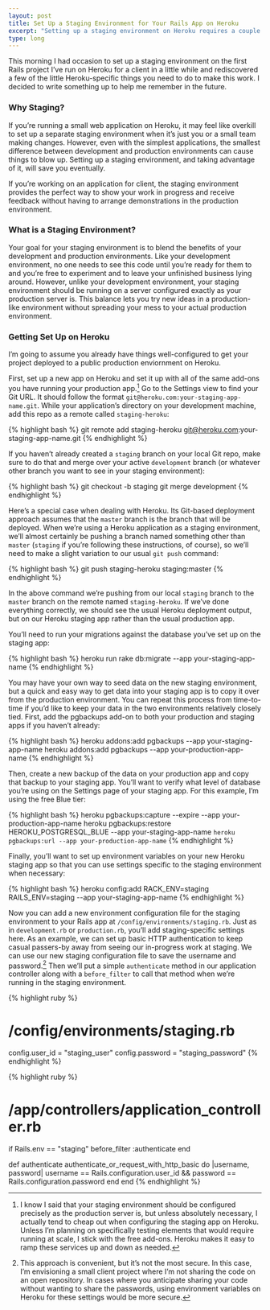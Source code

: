 ```yaml
---
layout: post
title: Set Up a Staging Environment for Your Rails App on Heroku
excerpt: "Setting up a staging environment on Heroku requires a couple of special steps that I’ve decided to keep here in the same place."
type: long
---
```


This morning I had occasion to set up a staging environment on the first Rails project I’ve run on Heroku for a client in a little while and rediscovered a few of the little Heroku-specific things you need to do to make this work. I decided to write something up to help me remember in the future.

### Why Staging?

If you’re running a small web application on Heroku, it may feel like overkill to set up a separate staging environment when it’s just you or a small team making changes. However, even with the simplest applications, the smallest difference between development and production environments can cause things to blow up. Setting up a staging environment, and taking advantage of it, will save you eventually.

If you’re working on an application for client, the staging environment provides the perfect way to show your work in progress and receive feedback without having to arrange demonstrations in the production environment.

### What is a Staging Environment?

Your goal for your staging environment is to blend the benefits of your development and production environments. Like your development environment, no one needs to see this code until you’re ready for them to and you’re free to experiment and to leave your unfinished business lying around. However, unlike your development environment, your staging environment should be running on a server configured exactly as your production server is. This balance lets you try new ideas in a production-like environment without spreading your mess to your actual production environment.

### Getting Set Up on Heroku

I’m going to assume you already have things well-configured to get your project deployed to a public production enviornment on Heroku.

First, set up a new app on Heroku and set it up with all of the same add-ons you have running your production app.[^gocheap] Go to the Settings view to find your Git URL. It should follow the format `git@heroku.com:your-staging-app-name.git`. While your application’s directory on your development machine, add this repo as a remote called `staging-heroku`:

{% highlight bash %}
git remote add staging-heroku git@heroku.com:your-staging-app-name.git
{% endhighlight %}

If you haven’t already created a `staging` branch on your local Git repo, make sure to do that and merge over your active `development` branch (or whatever other branch you want to see in your staging environment):

{% highlight bash %}
git checkout -b staging
git merge development
{% endhighlight %}

Here’s a special case when dealing with Heroku. Its Git-based deployment approach assumes that the `master` branch is the branch that will be deployed. When we’re using a Heroku application as a staging environment, we’ll almost certainly be pushing a branch named something other than `master` (`staging` if you’re following these instructions, of course), so we’ll need to make a slight variation to our usual `git push` command:

{% highlight bash %}
git push staging-heroku staging:master
{% endhighlight %}

In the above command we’re pushing from our local `staging` branch to the `master` branch on the remote named `staging-heroku`. If we’ve done everything correctly, we should see the usual Heroku deployment output, but on our Heroku staging app rather than the usual production app.

You’ll need to run your migrations against the database you’ve set up on the staging app: 

{% highlight bash %}
heroku run rake db:migrate --app your-staging-app-name
{% endhighlight %}

You may have your own way to seed data on the new staging environment, but a quick and easy way to get data into your staging app is to copy it over from the production environment. You can repeat this process from time-to-time if you’d like to keep your data in the two environments relatively closely tied. First, add the pgbackups add-on to both your production and staging apps if you haven’t already:

{% highlight bash %}
heroku addons:add pgbackups --app your-staging-app-name
heroku addons:add pgbackups --app your-production-app-name
{% endhighlight %}

Then, create a new backup of the data on your production app and copy that backup to your staging app. You’ll want to verify what level of database you’re using on the Settings page of your staging app. For this example, I’m using the free Blue tier:

{% highlight bash %}
heroku pgbackups:capture --expire --app your-production-app-name
heroku pgbackups:restore HEROKU_POSTGRESQL_BLUE --app your-staging-app-name `heroku pgbackups:url --app your-production-app-name`
{% endhighlight %}

Finally, you’ll want to set up environment variables on your new Heroku staging app so that you can use settings specific to the staging environment when necessary:

{% highlight bash %}
heroku config:add RACK_ENV=staging RAILS_ENV=staging --app your-staging-app-name
{% endhighlight %}

Now you can add a new environment configuration file for the staging environment to your Rails app at `/config/environments/staging.rb`. Just as in `development.rb` or `production.rb`, you’ll add staging-specific settings here. As an example, we can set up basic HTTP authentication to keep casual passers-by away from seeing our in-progress work at staging. We can use our new staging configuration file to save the username and password.[^password] Then we’ll put a simple `authenticate` method in our application controller along with a `before_filter` to call that method when we’re running in the staging environment.

{% highlight ruby %}
# /config/environments/staging.rb
config.user_id = "staging_user"
config.password = "staging_password"
{% endhighlight %}

{% highlight ruby %}
# /app/controllers/application_controller.rb

if Rails.env == "staging"
  before_filter :authenticate
end

def authenticate
  authenticate_or_request_with_http_basic do |username, password|
    username == Rails.configuration.user_id && password == Rails.configuration.password 
  end
end
{% endhighlight %}




[^gocheap]: I know I said that your staging environment should be configured precisely as the production server is, but unless absolutely necessary, I actually tend to cheap out when configuring the staging app on Heroku. Unless I’m planning on specifically testing elements that would require running at scale, I stick with the free add-ons. Heroku makes it easy to ramp these services up and down as needed.

[^password]: This approach is convenient, but it’s not the most secure. In this case, I’m envisioning a small client project where I’m not sharing the code on an open repository. In cases where you anticipate sharing your code without wanting to share the passwords, using environment variables on Heroku for these settings would be more secure. 